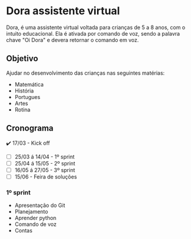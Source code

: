 <h1>
    Dora assistente virtual
</h1>
Dora, é uma assistente virtual voltada para crianças de 5 a 8 anos, com o intuito educacional.
Ela é ativada por comando de voz, sendo a palavra chave "Oi Dora" e devera retornar o comando em voz.

<h2>
    Objetivo
</h2>

Ajudar no desenvolvimento das crianças nas seguintes matérias: 
- Matemática
- História
- Portugues
- Artes
- Rotina

<h2>
    Cronograma
</h2>    

:heavy_check_mark: 17/03 - Kick off
- [ ] 25/03 á 14/04 - 1º sprint
- [ ] 25/04 á 15/05 - 2º sprint
- [ ] 16/05 á 27/05 - 3º sprint
- [ ] 15/06 - Feira de soluções

<h3>
    1º sprint
</h3>

- Apresentação do Git
- Planejamento
- Aprender python
- Comando de voz 
- Contas

<h3>
</h3>
